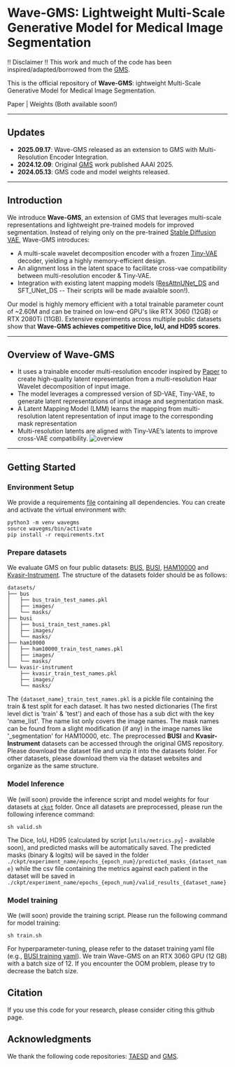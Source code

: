 # Wave-GMS: Lightweight Multi-Scale Generative Model for Medical Image Segmentation

!! Disclaimer !!
This work and much of the code has been inspired/adapted/borrowed from the [GMS](https://github.com/King-HAW/GMS).

This is the official repository of **Wave-GMS**: ightweight Multi-Scale Generative Model for Medical Image Segmentation.

Paper | Weights (Both available soon!)

---

## Updates
- **2025.09.17**: Wave-GMS released as an extension to GMS with Multi-Resolution Encoder Integration.
- **2024.12.09**: Original [GMS](https://github.com/King-HAW/GMS) work published AAAI 2025.
- **2024.05.13**: GMS code and model weights released.

---

## Introduction
We introduce **Wave-GMS**, an extension of GMS that leverages multi-scale representations and lightweight pre-trained models for improved segmentation. Instead of relying only on the pre-trained [Stable Diffusion VAE](https://github.com/Stability-AI/stablediffusion), Wave-GMS introduces:
- A multi-scale wavelet decomposition encoder with a frozen [Tiny-VAE](https://github.com/madebyollin/taesd) decoder, yielding a highly memory-efficient design.  
- An alignment loss in the latent space to facilitate cross-vae compatibility between multi-resolution encoder & Tiny-VAE.  
- Integration with existing latent mapping models ([ResAttnUNet_DS](https://github.com/King-HAW/GMS) and SFT_UNet_DS -- Their scripts will be made avaialble soon!).
  
Our model is highly memory efficient with a total trainable parameter count of ~2.60M and can be trained on low-end GPU's like RTX 3060 (12GB) or RTX 2080Ti (11GB). Extensive experiments across multiple public datasets show that **Wave-GMS achieves competitive Dice, IoU, and HD95 scores**.

---

## Overview of Wave-GMS
- It uses a trainable encoder multi-resolution encoder inspired by [Paper](https://arxiv.org/abs/2405.14477) to create high-quality latent representation from a multi-resolution Haar Wavelet decomposition of input image.
- The model leverages a compressed version of SD-VAE, Tiny-VAE, to generate latent representations of input image and segmentation mask.
- A Latent Mapping Model (LMM) learns the mapping from multi-resolution latent representation of input image to the corresponding mask representation
- Multi-resolution latents are aligned with Tiny-VAE’s latents to improve cross-VAE compatibility.
![overview](assets/overview.svg)

---

## Getting Started

### Environment Setup
We provide a requirements [file](requirements.txt) containing all dependencies. You can create and activate the virtual environment with:
```
python3 -m venv wavegms
source wavegms/bin/activate
pip install -r requirements.txt
```

### Prepare datasets
We evaluate GMS on four public datasets: [BUS](http://www2.docm.mmu.ac.uk/STAFF/M.Yap/dataset.php), [BUSI](https://scholar.cu.edu.eg/?q=afahmy/pages/dataset), [HAM10000](https://dataverse.harvard.edu/dataset.xhtml?persistentId=doi:10.7910/DVN/DBW86T) and [Kvasir-Instrument](https://datasets.simula.no/kvasir-instrument/). The structure of the datasets folder should be as follows:
```
datasets/
├── bus
│   ├── bus_train_test_names.pkl
│   ├── images/
│   └── masks/
├── busi
│   ├── busi_train_test_names.pkl
│   ├── images/
│   └── masks/
├── ham10000
│   ├── ham10000_train_test_names.pkl
│   ├── images/
│   └── masks/
└── kvasir-instrument
    ├── kvasir_train_test_names.pkl
    ├── images/
    └── masks/
```
The `{dataset_name}_train_test_names.pkl` is a pickle file containing the train & test split for each dataset. It has two nested dictionaries (The first level dict is 'train' & 'test') and each of those has a sub dict with the key 'name_list'. The name list only covers the image names. The mask names can be found from a slight modification (if any) in the image names like '_segmentation' for HAM10000, etc. 
The preprocessed **BUSI** and **Kvasir-Instrument** datasets can be accessed through the original GMS repository. Please download the dataset file and unzip it into the datasets folder. For other datasets, please download them via the dataset websites and organize as the same structure.

### Model Inference
We (will soon) provide the inference script and model weights for four datasets at [`ckpt`](ckpt) folder. Once all datasets are preprocessed, please run the following inference command:
```
sh valid.sh
```
The Dice, IoU, HD95 (calculated by script [`utils/metrics.py`] - available soon), and predicted masks will be automatically saved. The predicted masks (binary & logits) will be saved in the folder `./ckpt/experiment_name/epochs_{epoch_num}/predicted_masks_{dataset_name}` while the csv file containing the metrics against each patient in the dataset will be saved in `./ckpt/experiment_name/epochs_{epoch_num}/valid_results_{dataset_name}`

### Model training
We (will soon) provide the training script. Please run the following command for model training:
```
sh train.sh
```
For hyperparameter-tuning, please refer to the dataset training yaml file (e.g., [BUSI training yaml](configs/busi_train.yaml)). We train Wave-GMS on an RTX 3060 GPU (12 GB) with a batch size of 12. If you encounter the OOM problem, please try to decrease the batch size. 

## Citation
If you use this code for your research, please consider citing this github page.

## Acknowledgments
We thank the following code repositories: [TAESD](https://github.com/madebyollin/taesd) and [GMS](https://github.com/King-HAW/GMS).
